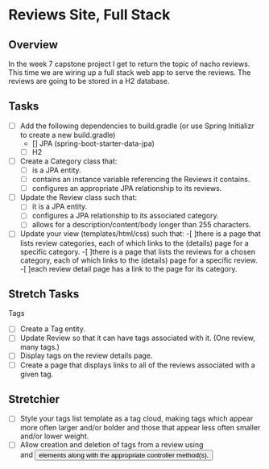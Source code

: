 # Reviews Site, Full Stack
## Overview
In the week 7 capstone project I get to return the topic of nacho reviews. This time we are wiring up a full stack web app to serve the reviews.  The reviews are going to be stored in a H2 database.

## Tasks
-[ ] Add the following dependencies to build.gradle (or use Spring Initializr to create a new build.gradle)
	- [] JPA (spring-boot-starter-data-jpa)
	- [ ] H2
-[ ] Create a Category class that:
	-[ ] is a JPA entity.
	-[ ] contains an instance variable referencing the Reviews it contains.
 	-[ ] configures an appropriate JPA relationship to its reviews.
-[ ] Update the Review class such that:
	-[ ] it is a JPA entity.
	-[ ] configures a JPA relationship to its associated category.
	-[ ] allows for a description/content/body longer than 255 characters.
-[ ] Update your view (templates/html/css) such that:
	-[ ]there is a page that lists review categories, each of which links to the (details) page for a specific category.
	-[ ]there is a page that lists the reviews for a chosen category, each of which links to the (details) page for a specific review.
	-[ ]each review detail page has a link to the page for its category.
## Stretch Tasks
Tags
-[ ] Create a Tag entity.
-[ ] Update Review so that it can have tags associated with it. (One review, many tags.)
-[ ] Display tags on the review details page.
-[ ] Create a page that displays links to all of the reviews associated with a given tag.
## Stretchier
-[ ] Style your tags list template as a tag cloud, making tags which appear more often larger and/or bolder and those that appear less often smaller and/or lower weight.
-[ ] Allow creation and deletion of tags from a review using <form> and <button> elements along with the appropriate controller method(s).
